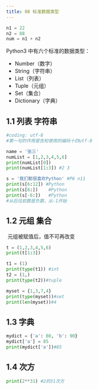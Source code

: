 ```yaml
---
title: 08 标准数据类型
---
```


```python
n1 = 22
n2 = 88
num = n1 + n2
```

Python3 中有六个标准的数据类型：

- Number（数字）
- String（字符串）
- List（列表）
- Tuple（元组）
- Set（集合）
- Dictionary（字典）

## 1.1 列表 字符串

```python
#coding: utf-8
#第一句的作用是告知使用的编码十四utf-8

name = '张三'
numList = [1,2,3,4,5,6]
print(numList[0])
print(numList[1:3])	#2 3

s = '我们都很喜欢Python' #P6 n11
print(s[6:12]) #Python
print(s[6:])	#Python
print(s[-6:])	#Python
#从后往前数是负数，从-1开始
```

## 1.2 元组 集合

​	元组被赋值后，值不可再改变

```python
t = (1,2,3,4,5,6)
print(t[1:3])

t1 = (1)
print(type(t1)) #int
t2 = (1,)
print(type(t2))#tuple

myset = {1,3,7,4}
print(type(myset))#set
print(len(myset))#4
```

## 1.3 字典

```python
mydict = {'a': 80, 'b': 90}
mydict['a'] = 85
print(mydict['a'])#85
```

## 1.4 次方

```python
print(2**31) #2的31次方
```

